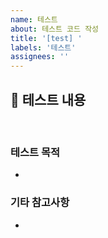 ```yaml
---
name: 테스트
about: 테스트 코드 작성
title: '[test] '
labels: '테스트'
assignees: ''
---
```


## 🧪 테스트 내용

<br>

### 테스트 목적
- 


### 기타 참고사항
- 
